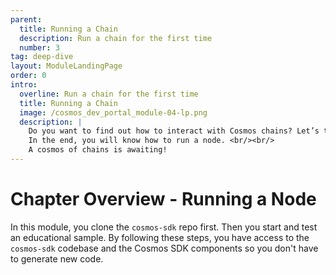 ```yaml
---
parent:
  title: Running a Chain
  description: Run a chain for the first time
  number: 3
tag: deep-dive
layout: ModuleLandingPage
order: 0
intro:
  overline: Run a chain for the first time
  title: Running a Chain
  image: /cosmos_dev_portal_module-04-lp.png
  description: |
    Do you want to find out how to interact with Cosmos chains? Let’s take it step-by-step with SimApp. <br/><br/>
    In the end, you will know how to run a node. <br/><br/>
    A cosmos of chains is awaiting!
---
```


# Chapter Overview - Running a Node

In this module, you clone the `cosmos-sdk` repo first. Then you start and test an educational sample. By following these steps, you have access to the `cosmos-sdk` codebase and the Cosmos SDK components so you don't have to generate new code. 
